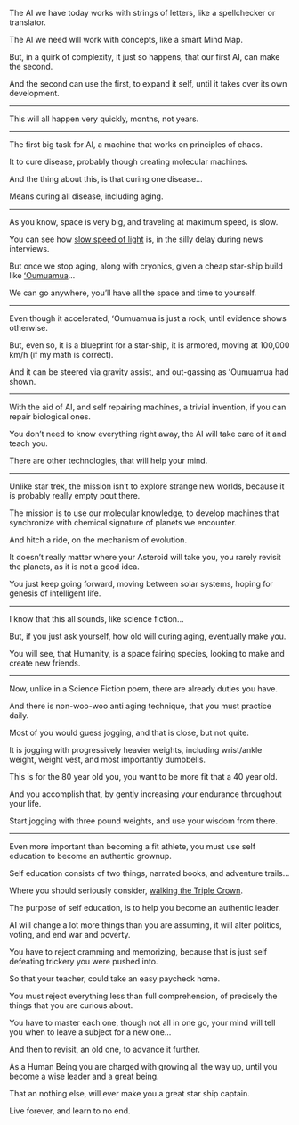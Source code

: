 The AI we have today works with strings of letters,
like a spellchecker or translator.

The AI we need will work with concepts,
like a smart Mind Map.

But, in a quirk of complexity, it just so happens,
that our first AI, can make the second.

And the second can use the first,
to expand it self, until it takes over its own development.

---

This will all happen very quickly,
months, not years.

---

The first big task for AI,
a machine that works on principles of chaos.

It to cure disease,
probably though creating molecular machines.

And the thing about this,
is that curing one disease…

Means curing all disease,
including aging.

---

As you know, space is very big,
and traveling at maximum speed, is slow.

You can see how [slow speed of light][1] is,
in the silly delay during news interviews.

But once we stop aging, along with cryonics,
given a cheap star-ship build like [ʻOumuamua][2]…

We can go anywhere,
you’ll have all the space and time to yourself.

---

Even though it accelerated,
ʻOumuamua is just a rock, until evidence shows otherwise.

But, even so, it is a blueprint for a star-ship,
it is armored, moving at 100,000 km/h (if my math is correct).

And it can be steered via gravity assist,
and out-gassing as ʻOumuamua had shown.

---

With the aid of AI, and self repairing machines,
a trivial invention, if you can repair biological ones.

You don’t need to know everything right away,
the AI will take care of it and teach you.

There are other technologies,
that will help your mind.

---

Unlike star trek, the mission isn’t to explore strange new worlds,
because it is probably really empty pout there.

The mission is to use our molecular knowledge,
to develop machines that synchronize with chemical signature of planets we encounter.

And hitch a ride,
on the mechanism of evolution.

It doesn’t really matter where your Asteroid will take you,
you rarely revisit the planets, as it is not a good idea.

You just keep going forward,
moving between solar systems, hoping for genesis of intelligent life.

---

I know that this all sounds,
like science fiction...

But, if you just ask yourself, how old will curing aging,
eventually make you.

You will see, that Humanity,
is a space fairing species, looking to make and create new friends.

---

Now, unlike in a Science Fiction poem,
there are already duties you have.

And there is non-woo-woo anti aging technique,
that you must practice daily.

Most of you would guess jogging,
and that is close, but not quite.

It is jogging with progressively heavier weights,
including wrist/ankle weight, weight vest, and most importantly dumbbells.

This is for the 80 year old you,
you want to be more fit that a 40 year old.

And you accomplish that,
by gently increasing your endurance throughout your life.

Start jogging with three pound weights,
and use your wisdom from there.

---

Even more important than becoming a fit athlete,
you must use self education to become an authentic grownup.

Self education consists of two things,
narrated books, and adventure trails…

Where you should seriously consider,
[walking the Triple Crown][3].

The purpose of self education,
is to help you become an authentic leader.

AI will change a lot more things than you are assuming,
it will alter politics, voting, and end war and poverty.

You have to reject cramming and memorizing,
because that is just self defeating trickery you were pushed into.

So that your teacher,
could take an easy paycheck home.

You must reject everything less than full comprehension,
of precisely the things that you are curious about.

You have to master each one, though not all in one go,
your mind will tell you when to leave a subject for a new one…

And then to revisit,
an old one, to advance it further.

As a Human Being you are charged with growing all the way up,
until you become a wise leader and a great being.

That an nothing else,
will ever make you a great star ship captain.

Live forever,
and learn to no end.


[1]: https://www.youtube.com/watch?v=HV7q9VrDgBo
[2]: https://en.wikipedia.org/wiki/%CA%BBOumuamua
[3]: https://www.youtube.com/watch?v=EzXP5PjRHjM&list=PLXiz2lWve6AJrEVuAjfL4eaBDEMfdbKa6
